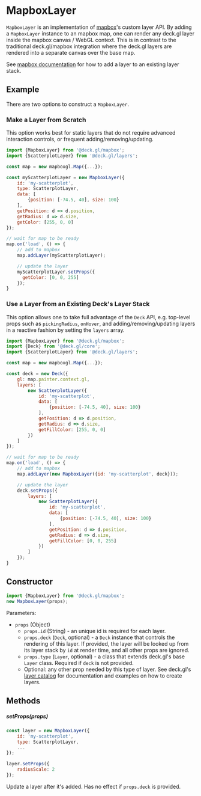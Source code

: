 # MapboxLayer

`MapboxLayer` is an implementation of [mapbox](https://www.npmjs.com/package/mapbox-gl)'s custom layer API. By adding a `MapboxLayer` instance to an mapbox map, one can render any deck.gl layer inside the mapbox canvas / WebGL context. This is in contrast to the traditional deck.gl/mapbox integration where the deck.gl layers are rendered into a separate canvas over the base map.

See [mapbox documentation](https://www.mapbox.com/mapbox-gl-js/api/#map#addlayer) for how to add a layer to an existing layer stack.

## Example

There are two options to construct a `MapboxLayer`.

### Make a Layer from Scratch

This option works best for static layers that do not require advanced interaction controls, or frequent adding/removing/updating.

```js
import {MapboxLayer} from '@deck.gl/mapbox';
import {ScatterplotLayer} from '@deck.gl/layers';

const map = new mapboxgl.Map({...});

const myScatterplotLayer = new MapboxLayer({
    id: 'my-scatterplot',
    type: ScatterplotLayer,
    data: [
        {position: [-74.5, 40], size: 100}
    ],
    getPosition: d => d.position,
    getRadius: d => d.size,
    getColor: [255, 0, 0]
});

// wait for map to be ready
map.on('load', () => {
    // add to mapbox
    map.addLayer(myScatterplotLayer);

    // update the layer
    myScatterplotLayer.setProps({
      getColor: [0, 0, 255]
    });
}
```

### Use a Layer from an Existing Deck's Layer Stack

This option allows one to take full advantage of the `Deck` API, e.g. top-level props such as `pickingRadius`, `onHover`, and adding/removing/updating layers in a reactive fashion by setting the `layers` array.

```js
import {MapboxLayer} from '@deck.gl/mapbox';
import {Deck} from '@deck.gl/core';
import {ScatterplotLayer} from '@deck.gl/layers';

const map = new mapboxgl.Map({...});

const deck = new Deck({
    gl: map.painter.context.gl,
    layers: [
        new ScatterplotLayer({
            id: 'my-scatterplot',
            data: [
                {position: [-74.5, 40], size: 100}
            ],
            getPosition: d => d.position,
            getRadius: d => d.size,
            getFillColor: [255, 0, 0]
        })
    ]
});

// wait for map to be ready
map.on('load', () => {
    // add to mapbox
    map.addLayer(new MapboxLayer({id: 'my-scatterplot', deck}));

    // update the layer
    deck.setProps({
        layers: [
            new ScatterplotLayer({
                id: 'my-scatterplot',
                data: [
                    {position: [-74.5, 40], size: 100}
                ],
                getPosition: d => d.position,
                getRadius: d => d.size,
                getFillColor: [0, 0, 255]
            })
        ]
    });
}
```

## Constructor

```js
import {MapboxLayer} from '@deck.gl/mapbox';
new MapboxLayer(props);
```

Parameters:

- `props` (Object)
  + `props.id` (String) - an unique id is required for each layer.
  + `props.deck` (`Deck`, optional) - a `Deck` instance that controls the rendering of this layer. If provided, the layer will be looked up from its layer stack by `id` at render time, and all other props are ignored.
  + `props.type` (`Layer`, optional) - a class that extends deck.gl's base `Layer` class. Required if `deck` is not provided.
  + Optional: any other prop needed by this type of layer. See deck.gl's [layer catalog](/docs/api-reference/layers/README.md) for documentation and examples on how to create layers.


## Methods

##### setProps(props)

```js
const layer = new MapboxLayer({
    id: 'my-scatterplot',
    type: ScatterplotLayer,
    ...
});

layer.setProps({
    radiusScale: 2
});
```

Update a layer after it's added. Has no effect if `props.deck` is provided.
